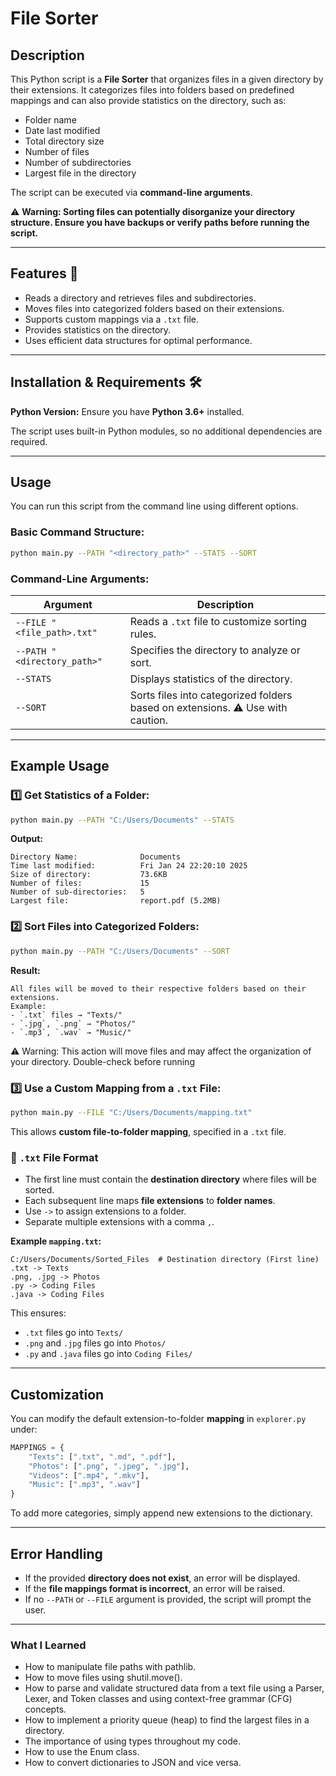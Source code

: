 # File Sorter

## Description
This Python script is a **File Sorter** that organizes files in a given directory by their extensions. It categorizes files into folders based on predefined mappings and can also provide statistics on the directory, such as:
- Folder name
- Date last modified
- Total directory size
- Number of files
- Number of subdirectories
- Largest file in the directory

The script can be executed via **command-line arguments**.


⚠ **Warning: Sorting files can potentially disorganize your directory structure. Ensure you have backups or verify paths before running the script.**

---

## Features 📃
- Reads a directory and retrieves files and subdirectories.
- Moves files into categorized folders based on their extensions.
- Supports custom mappings via a `.txt` file.
- Provides statistics on the directory.
- Uses efficient data structures for optimal performance.

---

## Installation & Requirements 🛠️
**Python Version:** Ensure you have **Python 3.6+** installed.

The script uses built-in Python modules, so no additional dependencies are required.

---

## Usage 
You can run this script from the command line using different options.

### **Basic Command Structure:**
```sh
python main.py --PATH "<directory_path>" --STATS --SORT
```

### **Command-Line Arguments:**
| Argument | Description |
|----------|-------------|
| `--FILE "<file_path>.txt"` | Reads a `.txt` file to customize sorting rules. |
| `--PATH "<directory_path>"` | Specifies the directory to analyze or sort. |
| `--STATS` | Displays statistics of the directory. |
| `--SORT` | Sorts files into categorized folders based on extensions. ⚠ Use with caution.|

---

## Example Usage
### **1️⃣ Get Statistics of a Folder:**
```sh
python main.py --PATH "C:/Users/Documents" --STATS
```
**Output:**
```
Directory Name:              Documents
Time last modified:          Fri Jan 24 22:20:10 2025
Size of directory:           73.6KB
Number of files:             15
Number of sub-directories:   5
Largest file:                report.pdf (5.2MB)
```

### **2️⃣ Sort Files into Categorized Folders:**
```sh
python main.py --PATH "C:/Users/Documents" --SORT
```
**Result:**
```
All files will be moved to their respective folders based on their extensions.
Example:
- `.txt` files → "Texts/"
- `.jpg`, `.png` → "Photos/"
- `.mp3`, `.wav` → "Music/"
```
⚠ Warning: This action will move files and may affect the organization of your directory. Double-check before running
### **3️⃣ Use a Custom Mapping from a `.txt` File:**
```sh
python main.py --FILE "C:/Users/Documents/mapping.txt"
```
This allows **custom file-to-folder mapping**, specified in a `.txt` file.
### **📌 `.txt` File Format**
- The first line must contain the **destination directory** where files will be sorted.
- Each subsequent line maps **file extensions** to **folder names**.
- Use `->` to assign extensions to a folder.
- Separate multiple extensions with a comma `,`.

**Example `mapping.txt`:**
```
C:/Users/Documents/Sorted_Files  # Destination directory (First line)
.txt -> Texts
.png, .jpg -> Photos
.py -> Coding Files
.java -> Coding Files
```
This ensures:
- `.txt` files go into `Texts/`
- `.png` and `.jpg` files go into `Photos/`
- `.py` and `.java` files go into `Coding Files/`

---


## Customization
You can modify the default extension-to-folder **mapping** in `explorer.py` under:
```python
MAPPINGS = {
    "Texts": [".txt", ".md", ".pdf"],
    "Photos": [".png", ".jpeg", ".jpg"],
    "Videos": [".mp4", ".mkv"],
    "Music": [".mp3", ".wav"]
}
```
To add more categories, simply append new extensions to the dictionary.

---

## Error Handling
- If the provided **directory does not exist**, an error will be displayed.
- If the **file mappings format is incorrect**, an error will be raised.
- If no `--PATH` or `--FILE` argument is provided, the script will prompt the user.

---

### What I Learned
* How to manipulate file paths with pathlib.
* How to move files using shutil.move().
* How to parse and validate structured data from a text file using a Parser, Lexer, and Token classes and using context-free grammar (CFG) concepts.
* How to implement a priority queue (heap) to find the largest files in a directory.
* The importance of using types throughout my code.
* How to use the Enum class.
* How to convert dictionaries to JSON and vice versa.

